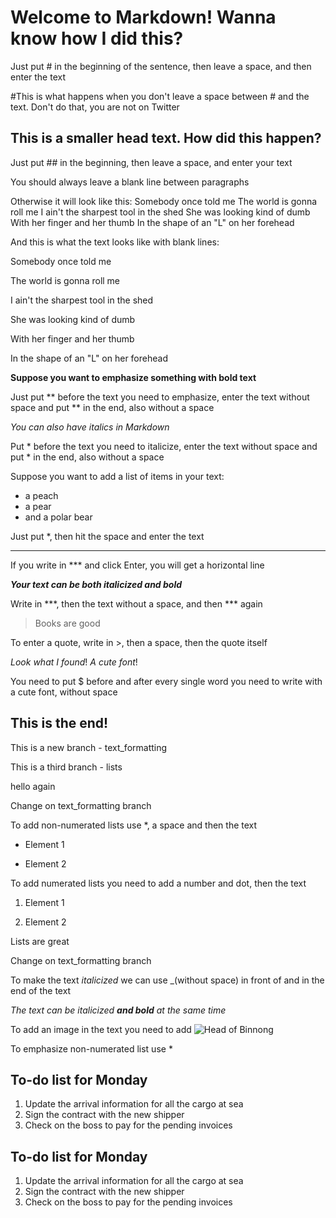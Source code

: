 # Welcome to Markdown! Wanna know how I did this?

Just put # in the beginning of the sentence, then leave a space, and then enter the text

#This is what happens when you don't leave a space between # and the text. Don't do that, you are not on Twitter

## This is a smaller head text. How did this happen?

Just put ## in the beginning, then leave a space, and enter your text

You should always leave a blank line between paragraphs

Otherwise it will look like this: Somebody once told me
The world is gonna roll me
I ain't the sharpest tool in the shed
She was looking kind of dumb
With her finger and her thumb
In the shape of an "L" on her forehead

And this is what the text looks like with blank lines:

Somebody once told me

The world is gonna roll me

I ain't the sharpest tool in the shed

She was looking kind of dumb

With her finger and her thumb

In the shape of an "L" on her forehead

**Suppose you want to emphasize something with bold text**

Just put ** before the text you need to emphasize, enter the text without space and put ** in the end, also without a space

*You can also have italics in Markdown*

Put * before the text you need to italicize, enter the text without space and put * in the end, also without a space

Suppose you want to add a list of items in your text:

* a peach
* a pear 
* and a polar bear

Just put *, then hit the space and enter the text

***

If you write in *** and click Enter, you will get a horizontal line

***Your text can be both italicized and bold***

Write in ***, then the text without a space, and then *** again

> Books are good

To enter a quote, write in >, then a space, then the quote itself

$Look$ $what$ $I$ $found!$ $A$ $cute$ $font!$

You need to put $ before and after every single word you need to write with a cute font, without space

## This is the end!

This is a new branch - text_formatting

This is a third branch - lists



hello again

Change on text_formatting branch

To add non-numerated lists use *, a space and then the text

* Element 1

* Element 2

To add numerated lists you need to add a number and dot, then the text

1. Element 1

2. Element 2






Lists are great

Change on text_formatting branch

To make the text _italicized_ we can use _(without space) in front of and in the end of the text

_The text can be italicized **and bold** at the same time_

To add an image in the text you need to add 
![Head of Binnong](ifgrf.jpg)

To emphasize non-numerated list use *

## To-do list for Monday

1. Update the arrival information for all the cargo at sea
2. Sign the contract with the new shipper
3. Check on the boss to pay for the pending invoices

## To-do list for Monday

1. Update the arrival information for all the cargo at sea
2. Sign the contract with the new shipper
3. Check on the boss to pay for the pending invoices

